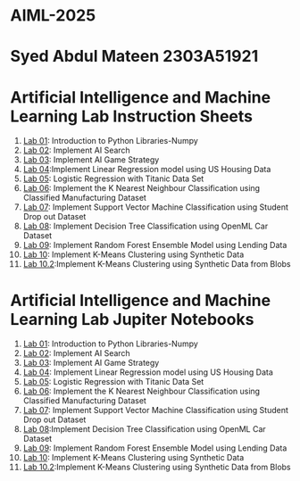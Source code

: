# AIML-2025
# Syed Abdul Mateen 2303A51921

# Artificial Intelligence and Machine Learning Lab Instruction Sheets
1. [Lab 01](https://github.com/tabraiz-1768/AIML-2025/blob/main/AIML_A1.pdf): Introduction to Python Libraries-Numpy
2. [Lab 02](https://github.com/tabraiz-1768/AIML-2025/blob/main/AIML_A2.pdf): Implement AI Search
3. [Lab 03](https://github.com/tabraiz-1768/AIML-2025/blob/main/AIML_A3.pdf): Implement AI Game Strategy
4. [Lab 04](https://github.com/tabraiz-1768/AIML-2025/blob/main/AIML_A4.pdf):Implement Linear Regression model using US Housing Data
5. [Lab 05](https://github.com/tabraiz-1768/AIML-2025/blob/main/AIML_A5.pdf): Logistic Regression with Titanic Data Set
6. [Lab 06](https://github.com/tabraiz-1768/AIML-2025/blob/main/AIML_A6.pdf): Implement the K Nearest Neighbour Classification using Classified Manufacturing Dataset
7. [Lab 07](https://github.com/tabraiz-1768/AIML-2025/blob/main/AIML_A7.pdf): Implement Support Vector Machine Classification using Student Drop out Dataset
8. [Lab 08](https://github.com/tabraiz-1768/AIML-2025/blob/main/AIML_A8.pdf): Implement Decision Tree Classification using OpenML Car Dataset
9. [Lab 09](https://github.com/tabraiz-1768/AIML-2025/blob/main/AIML_A9.pdf): Implement Random Forest Ensemble Model using Lending Data
10. [Lab 10](https://github.com/tabraiz-1768/AIML-2025/blob/main/AIML_A10.pdf):  Implement K-Means Clustering using Synthetic Data
11. [Lab 10.2]():Implement K-Means Clustering using Synthetic Data from Blobs

# Artificial Intelligence and Machine Learning Lab Jupiter Notebooks


1. [Lab 01](https://github.com/SyedAbdulMateen2005/AIML-2024-25/blob/main/Lab01_AIML.ipynb): Introduction to Python Libraries-Numpy
2. [Lab 02](https://github.com/SyedAbdulMateen2005/AIML-2024-25/blob/main/Lab02_AIML.ipynb): Implement AI Search
3. [Lab 03](https://github.com/SyedAbdulMateen2005/AIML-2024-25/blob/main/lab03_AIML.ipynb): Implement AI Game Strategy
4. [Lab 04](https://github.com/SyedAbdulMateen2005/AIML-2024-25/blob/main/Lab04_AIML.ipynb): Implement Linear Regression model using US Housing Data
5. [Lab 05](https://github.com/SyedAbdulMateen2005/AIML-2024-25/blob/main/Lab05_AIML.ipynb): Logistic Regression with Titanic Data Set
6. [Lab 06](https://github.com/SyedAbdulMateen2005/AIML-2024-25/blob/main/Lab06_AIML.ipynb): Implement the K Nearest Neighbour Classification using Classified Manufacturing Dataset
7. [Lab 07](https://github.com/SyedAbdulMateen2005/AIML-2024-25/blob/main/Lab07_AIML.ipynb): Implement Support Vector Machine Classification using Student Drop out Dataset
8. [Lab 08](https://github.com/SyedAbdulMateen2005/AIML-2024-25/blob/main/Lab08_AIML.ipynb):Implement Decision Tree Classification using OpenML Car Dataset
9. [Lab 09](): Implement Random Forest Ensemble Model using Lending Data
10. [Lab 10]():  Implement K-Means Clustering using Synthetic Data
11. [Lab 10.2]():Implement K-Means Clustering using Synthetic Data from Blobs




















